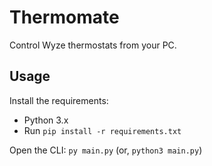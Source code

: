 # Thermomate
 Control Wyze thermostats from your PC.

## Usage
Install the requirements:  
- Python 3.x
- Run `pip install -r requirements.txt`

Open the CLI:
`py main.py` (or, `python3 main.py`)


